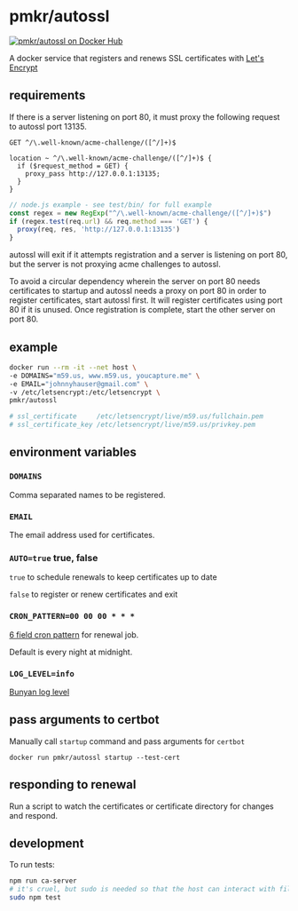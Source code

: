# pmkr/autossl

[![pmkr/autossl on Docker Hub](https://img.shields.io/badge/Docker%20Hub-Hosted-blue.svg)](https://hub.docker.com/r/pmkr/autossl/)

A docker service that registers and renews SSL certificates with [Let's Encrypt](https://letsencrypt.org/)

## requirements

If there is a server listening on port 80, it must proxy the following request to autossl port 13135.

```
GET ^/\.well-known/acme-challenge/([^/]+)$
```

```nginx
location ~ ^/\.well-known/acme-challenge/([^/]+)$ {
  if ($request_method = GET) {
    proxy_pass http://127.0.0.1:13135;
  }
}
```

```js
// node.js example - see test/bin/ for full example
const regex = new RegExp("^/\.well-known/acme-challenge/([^/]+)$")
if (regex.test(req.url) && req.method === 'GET') {
  proxy(req, res, 'http://127.0.0.1:13135')
}
```

autossl will exit if it attempts registration and a server is listening on port 80, but the server is not proxying acme challenges to autossl.

To avoid a circular dependency wherein the server on port 80 needs certificates to startup and autossl needs a proxy on port 80 in order to register certificates, start autossl first. It will register certificates using port 80 if it is unused. Once registration is complete, start the other server on port 80.

## example

```sh
docker run --rm -it --net host \
-e DOMAINS="m59.us, www.m59.us, youcapture.me" \
-e EMAIL="johnnyhauser@gmail.com" \
-v /etc/letsencrypt:/etc/letsencrypt \
pmkr/autossl

# ssl_certificate     /etc/letsencrypt/live/m59.us/fullchain.pem
# ssl_certificate_key /etc/letsencrypt/live/m59.us/privkey.pem
```

## environment variables

### `DOMAINS`

Comma separated names to be registered.

### `EMAIL`

The email address used for certificates.

### `AUTO=true` true, false

`true` to schedule renewals to keep certificates up to date

`false` to register or renew certificates and exit

### `CRON_PATTERN=00 00 00 * * *`

[6 field cron pattern](https://github.com/ncb000gt/node-cron#available-cron-patterns) for renewal job.

Default is every night at midnight.

### `LOG_LEVEL=info`

[Bunyan log level](https://github.com/trentm/node-bunyan#levels)

## pass arguments to certbot

Manually call `startup` command and pass arguments for `certbot`

```
docker run pmkr/autossl startup --test-cert
```

## responding to renewal

Run a script to watch the certificates or certificate directory for changes and respond.

## development

To run tests:

```sh
npm run ca-server
# it's cruel, but sudo is needed so that the host can interact with files created by the container and to test proxy server on port 80.
sudo npm test
```
